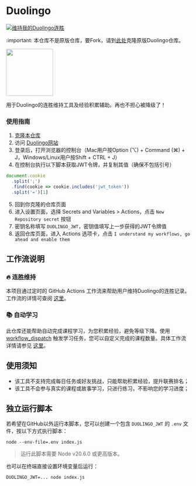 # Duolingo

[![维持我的Duolingo连胜](https://github.com/fywmjj/dlg/actions/workflows/streak-keeper.yml/badge.svg?branch=main)](https://github.com/fywmjj/dlg/actions/workflows/streak-keeper.yml)

:important:
本仓库不是原版仓库，要Fork，请到[此处](https://github.com/rfoel/duolingo/fork)克隆原版Duolingo仓库。

<img src="duo.svg" width="128px"/>

用于Duolingo的连胜维持工具及经验积累辅助。再也不担心被降级了！

### 使用指南

1. [克隆本仓库](https://github.com/rfoel/duolingo/fork)
2. 访问 [Duolingo网站](https://www.duolingo.com)
3. 登录后，打开浏览器的控制台（Mac用户按Option (⌥) + Command (⌘) + J，Windows/Linux用户按Shift + CTRL + J）
4. 在控制台执行以下脚本获取JWT令牌，并复制其值（确保不包括引号）

```js
document.cookie
  .split(';')
  .find(cookie => cookie.includes('jwt_token'))
  .split('=')[1]
 ```

5. 回到你克隆的仓库页面
6. 进入设置页面，选择 Secrets and Variables > Actions，点击 `New Repository secret` 按钮
7. 密钥名称填写 `DUOLINGO_JWT`，密钥值填写上一步获得的JWT令牌值
8. 返回仓库页面，进入 Actions 选项卡，点击 `I understand my workflows, go ahead and enable them`

## 工作流说明

### 🔥 连胜维持

本项目通过定时的 GitHub Actions 工作流来帮助用户维持Duolingo的连胜记录。工作流的详情可查阅 [这里](.github/workflows/streak-keeper.yml)。

### 📚 自动学习

此仓库还能帮助自动完成课程学习，为您积累经验，避免等级下降。使用 [workflow_dispatch](https://docs.github.com/actions/using-workflows/events-that-trigger-workflows#workflow_dispatch) 触发学习任务，您可以自定义完成的课程数量。具体工作流详情请参见 [这里](.github/workflows/study.yml)。

## 使用须知

- 该工具不支持完成每日任务或好友挑战，只能帮助积累经验，提升联赛排名；
- 该工具不会参与真实的课程或故事学习，只进行练习，不影响您的学习进度；

## 独立运行脚本

若希望在GitHub以外运行本脚本，您可以创建一个包含 `DUOLINGO_JWT` 的 `.env` 文件，按以下方式执行脚本：

```
node --env-file=.env index.js
```

> 运行此脚本需要 Node v20.6.0 或更高版本。

也可以在终端直接设置环境变量后运行：

```
DUOLINGO_JWT=... node index.js
```
